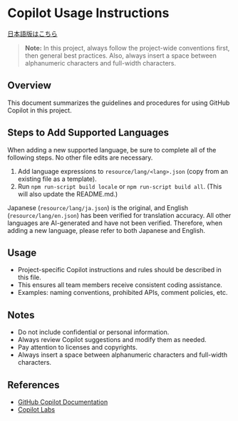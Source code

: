 # Copilot Usage Instructions

[日本語版はこちら](./copilot-instructions.md)

> **Note:** In this project, always follow the project-wide conventions first, then general best practices.
> Also, always insert a space between alphanumeric characters and full-width characters.

## Overview

This document summarizes the guidelines and procedures for using GitHub Copilot in this project.

## Steps to Add Supported Languages

When adding a new supported language, be sure to complete all of the following steps. No other file edits are necessary.

1. Add language expressions to `resource/lang/<lang>.json` (copy from an existing file as a template).
2. Run `npm run-script build locale` or `npm run-script build all`. (This will also update the README.md.)

Japanese (`resource/lang/ja.json`) is the original, and English (`resource/lang/en.json`) has been verified for translation accuracy. All other languages are AI-generated and have not been verified. Therefore, when adding a new language, please refer to both Japanese and English.

## Usage

- Project-specific Copilot instructions and rules should be described in this file.
- This ensures all team members receive consistent coding assistance.
- Examples: naming conventions, prohibited APIs, comment policies, etc.

## Notes

- Do not include confidential or personal information.
- Always review Copilot suggestions and modify them as needed.
- Pay attention to licenses and copyrights.
- Always insert a space between alphanumeric characters and full-width characters.

## References

- [GitHub Copilot Documentation](https://docs.github.com/en/copilot)
- [Copilot Labs](https://githubnext.com/projects/copilot-labs/)

